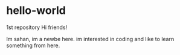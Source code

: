 # hello-world
1st repository
Hi friends!

Im sahan, im a newbe here.
im interested in coding and like to learn something from here.
